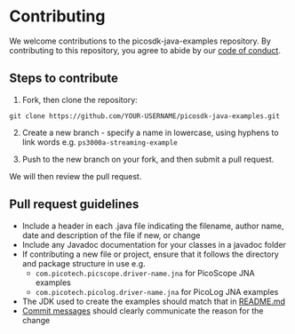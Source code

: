 # Contributing

We welcome contributions to the picosdk-java-examples repository. By contributing to this repository, you agree to abide by our [code of conduct](CODE_OF_CONDUCT.md).

## Steps to contribute

1. Fork, then clone the repository:

```
git clone https://github.com/YOUR-USERNAME/picosdk-java-examples.git
```

2. Create a new branch - specify a name in lowercase, using hyphens to link words e.g. `ps3000a-streaming-example`

3. Push to the new branch on your fork, and then submit a pull request.

We will then review the pull request.

## Pull request guidelines

* Include a header in each .java file indicating the filename, author name, date and description of the file if new, or change
* Include any Javadoc documentation for your classes in a javadoc folder
* If contributing a new file or project, ensure that it follows the directory and package structure in use e.g.
  * `com.picotech.picscope.driver-name.jna` for PicoScope JNA examples
  * `com.picotech.picolog.driver-name.jna` for PicoLog JNA examples
* The JDK used to create the examples should match that in [README.md](README.md)
* [Commit messages](https://chris.beams.io/posts/git-commit/#seven-rules) should clearly communicate the reason for the change